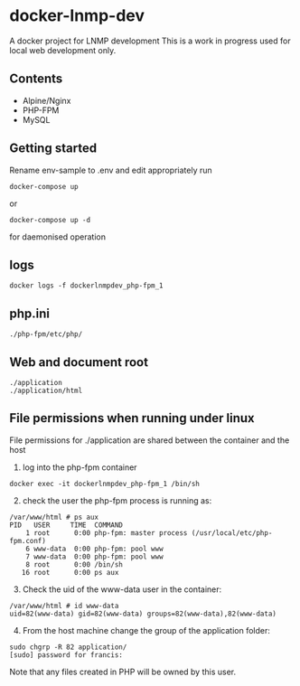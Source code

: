 # docker-lnmp-dev
A docker project for LNMP development
This is a work in progress used for local web development only.
## Contents
- Alpine/Nginx
- PHP-FPM
- MySQL
## Getting started
Rename env-sample to .env and edit appropriately
run
```
docker-compose up
```
or
```
docker-compose up -d
```
for daemonised operation
## logs
```
docker logs -f dockerlnmpdev_php-fpm_1
```
## php.ini
```
./php-fpm/etc/php/
```
## Web and document root
```
./application
./application/html
```
## File permissions when running under linux
File permissions for ./application are shared between the container and the host
1. log into the php-fpm container
```
docker exec -it dockerlnmpdev_php-fpm_1 /bin/sh
```
2. check the user the php-fpm process is running as:
```
/var/www/html # ps aux
PID   USER     TIME  COMMAND
    1 root      0:00 php-fpm: master process (/usr/local/etc/php-fpm.conf)
    6 www-data  0:00 php-fpm: pool www
    7 www-data  0:00 php-fpm: pool www
    8 root      0:00 /bin/sh
   16 root      0:00 ps aux
```
3. Check the uid of the www-data user in the container:
```
/var/www/html # id www-data
uid=82(www-data) gid=82(www-data) groups=82(www-data),82(www-data)
```
4. From the host machine change the group of the application folder:
```
sudo chgrp -R 82 application/
[sudo] password for francis: 
```
Note that any files created in PHP will be owned by this user.
